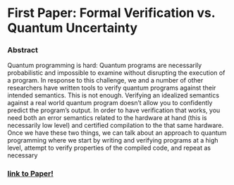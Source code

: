 # First Paper: Formal Verification vs. Quantum Uncertainty

### Abstract
Quantum programming is hard: Quantum programs are necessarily probabilistic and impossible to
examine without disrupting the execution of a program. In response to this challenge, we and a
number of other researchers have written tools to verify quantum programs against their intended
semantics. This is not enough. Verifying an idealized semantics against a real world quantum
program doesn’t allow you to confidently predict the program’s output. In order to have verification
that works, you need both an error semantics related to the hardware at hand (this is necessarily
low level) and certified compilation to the that same hardware. Once we have these two things,
we can talk about an approach to quantum programming where we start by writing and verifying
programs at a high level, attempt to verify properties of the compiled code, and repeat as necessary

### [link to Paper!](https://drops.dagstuhl.de/opus/volltexte/2019/10555/pdf/LIPIcs-SNAPL-2019-12.pdf)
